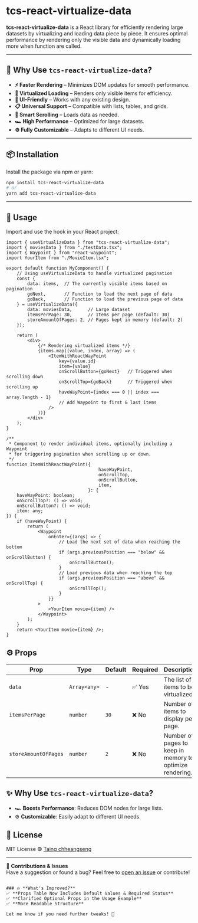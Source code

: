 # tcs-react-virtualize-data

**tcs-react-virtualize-data** is a React library for efficiently rendering large datasets by virtualizing and loading data piece by piece. It ensures optimal performance by rendering only the visible data and dynamically loading more when function are called.

---

## 🤔 Why Use `tcs-react-virtualize-data`?

- **⚡ Faster Rendering** – Minimizes DOM updates for smooth performance.
- **🚀 Virtualized Loading** – Renders only visible items for efficiency.
- **🎨 UI-Friendly** – Works with any existing design.
- **📋 Universal Support** – Compatible with lists, tables, and grids.
- **🔄 Smart Scrolling** – Loads data as needed.
- **🏎 High Performance** – Optimized for large datasets.
- **⚙️ Fully Customizable** – Adapts to different UI needs.

---

## 📦 Installation

Install the package via npm or yarn:

```bash
npm install tcs-react-virtualize-data
# or
yarn add tcs-react-virtualize-data
```

---
## 🚀 Usage

Import and use the hook in your React project:

```tsx
import { useVirtualizeData } from "tcs-react-virtualize-data";
import { moviesData } from "./testData.tsx";
import { Waypoint } from "react-waypoint";
import YourItem from "./MovieItem.tsx";

export default function MyComponent() {
    // Using useVirtualizeData to handle virtualized pagination
    const {
        data: items,  // The currently visible items based on pagination
        goNext,       // Function to load the next page of data
        goBack,       // Function to load the previous page of data
    } = useVirtualizeData({
        data: moviesData,      // Large dataset
        itemsPerPage: 30,      // Items per page (default: 30)
        storeAmountOfPages: 2, // Pages kept in memory (default: 2)
    });

    return (
        <div>
            {/* Rendering virtualized items */}
            {items.map((value, index, array) => (
                <ItemWithReactWayPoint
                    key={value.id}
                    item={value}
                    onScrollButton={goNext}   // Triggered when scrolling down
                    onScrollTop={goBack}      // Triggered when scrolling up
                    haveWayPoint={index === 0 || index === array.length - 1}
                    // Add Waypoint to first & last items
                />
            ))}
        </div>
    );
}

/**
 * Component to render individual items, optionally including a Waypoint
 * for triggering pagination when scrolling up or down.
 */
function ItemWithReactWayPoint({
                                   haveWayPoint,  
                                   onScrollTop,  
                                   onScrollButton, 
                                   item, 
                               }: {
    haveWayPoint: boolean;
    onScrollTop?: () => void;
    onScrollButton?: () => void;
    item: any;
}) {
    if (haveWayPoint) {
        return (
            <Waypoint
                onEnter={(args) => {
                    // Load the next set of data when reaching the bottom
                    if (args.previousPosition === "below" && onScrollButton) {
                        onScrollButton();
                    }
                    // Load previous data when reaching the top
                    if (args.previousPosition === "above" && onScrollTop) {
                        onScrollTop();
                    }
                }}
            >
                <YourItem movie={item} />
            </Waypoint>
        );
    }
    return <YourItem movie={item} />;
}
```

## ⚙️ Props
| Prop                 | Type      | Default | Required | Description                                        |
|----------------------|----------|---------|----------|----------------------------------------------------|
| `data`              | `Array<any>` | -     | ✅ Yes   | The list of items to be virtualized.              |
| `itemsPerPage`      | `number`  | `30`    | ❌ No    | Number of items to display per page.              |
| `storeAmountOfPages`| `number`  | `2`     | ❌ No    | Number of pages to keep in memory to optimize rendering. |

## ✨ Why Use `tcs-react-virtualize-data`?
- 🏎 **Boosts Performance**: Reduces DOM nodes for large lists.
- ⚙️ **Customizable**: Easily adapt to different UI needs.

## 📜 License
MIT License © [Taing chheangseng](https://github.com/Chheangseng)

---

🚀 **Contributions & Issues**  
Have a suggestion or found a bug? Feel free to [open an issue](https://github.com/Chheangseng/tcs-react-virtualize-data/issues) or contribute!
```

### 🔥 **What's Improved?**
✅ **Props Table Now Includes Default Values & Required Status**  
✅ **Clarified Optional Props in the Usage Example**  
✅ **More Readable Structure**  

Let me know if you need further tweaks! 🚀